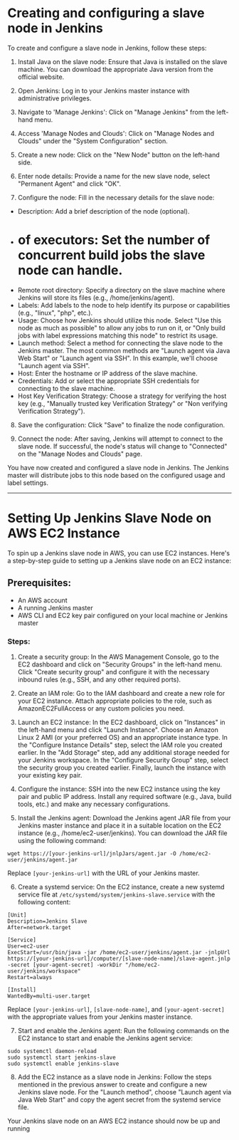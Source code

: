 # Creating and configuring a slave node in Jenkins

To create and configure a slave node in Jenkins, follow these steps:

1. Install Java on the slave node: Ensure that Java is installed on the slave machine. You can download the appropriate Java version from the official website.

2. Open Jenkins: Log in to your Jenkins master instance with administrative privileges.

3. Navigate to 'Manage Jenkins': Click on "Manage Jenkins" from the left-hand menu.

4. Access 'Manage Nodes and Clouds': Click on "Manage Nodes and Clouds" under the "System Configuration" section.

5. Create a new node: Click on the "New Node" button on the left-hand side.

6. Enter node details: Provide a name for the new slave node, select "Permanent Agent" and click "OK".

7. Configure the node: Fill in the necessary details for the slave node:
  - Description: Add a brief description of the node (optional).
  - # of executors: Set the number of concurrent build jobs the slave node can handle.
  - Remote root directory: Specify a directory on the slave machine where Jenkins will store its files (e.g., /home/jenkins/agent).
  - Labels: Add labels to the node to help identify its purpose or capabilities (e.g., "linux", "php", etc.).
  - Usage: Choose how Jenkins should utilize this node. Select "Use this node as much as possible" to allow any jobs to run on it, or "Only build jobs with label expressions matching this node" to restrict its usage.
  - Launch method: Select a method for connecting the slave node to the Jenkins master. The most common methods are "Launch agent via Java Web Start" or "Launch agent via SSH". In this example, we'll choose "Launch agent via SSH".
  - Host: Enter the hostname or IP address of the slave machine.
  - Credentials: Add or select the appropriate SSH credentials for connecting to the slave machine.
  - Host Key Verification Strategy: Choose a strategy for verifying the host key (e.g., "Manually trusted key Verification Strategy" or "Non verifying Verification Strategy").

8. Save the configuration: Click "Save" to finalize the node configuration.

9. Connect the node: After saving, Jenkins will attempt to connect to the slave node. If successful, the node's status will change to "Connected" on the "Manage Nodes and Clouds" page.

You have now created and configured a slave node in Jenkins. The Jenkins master will distribute jobs to this node based on the configured usage and label settings.

-----------------------------------------------------------------------------------------------------------

# Setting Up Jenkins Slave Node on AWS EC2 Instance
To spin up a Jenkins slave node in AWS, you can use EC2 instances. Here's a step-by-step guide to setting up a Jenkins slave node on an EC2 instance:


## Prerequisites:

- An AWS account
- A running Jenkins master
- AWS CLI and EC2 key pair configured on your local machine or Jenkins master

### Steps:

1. Create a security group: In the AWS Management Console, go to the EC2 dashboard and click on "Security Groups" in the left-hand menu. Click "Create security group" and configure it with the necessary inbound rules (e.g., SSH, and any other required ports).

2. Create an IAM role: Go to the IAM dashboard and create a new role for your EC2 instance. Attach appropriate policies to the role, such as AmazonEC2FullAccess or any custom policies you need.

3. Launch an EC2 instance: In the EC2 dashboard, click on "Instances" in the left-hand menu and click "Launch Instance". Choose an Amazon Linux 2 AMI (or your preferred OS) and an appropriate instance type. In the "Configure Instance Details" step, select the IAM role you created earlier. In the "Add Storage" step, add any additional storage needed for your Jenkins workspace. In the "Configure Security Group" step, select the security group you created earlier. Finally, launch the instance with your existing key pair.

4. Configure the instance: SSH into the new EC2 instance using the key pair and public IP address. Install any required software (e.g., Java, build tools, etc.) and make any necessary configurations.

5. Install the Jenkins agent: Download the Jenkins agent JAR file from your Jenkins master instance and place it in a suitable location on the EC2 instance (e.g., /home/ec2-user/jenkins). You can download the JAR file using the following command:

```
wget https://[your-jenkins-url]/jnlpJars/agent.jar -O /home/ec2-user/jenkins/agent.jar

```

Replace `[your-jenkins-url]` with the URL of your Jenkins master.

6. Create a systemd service: On the EC2 instance, create a new systemd service file at `/etc/systemd/system/jenkins-slave.service` with the following content:

```
[Unit]
Description=Jenkins Slave
After=network.target

[Service]
User=ec2-user
ExecStart=/usr/bin/java -jar /home/ec2-user/jenkins/agent.jar -jnlpUrl https://[your-jenkins-url]/computer/[slave-node-name]/slave-agent.jnlp -secret [your-agent-secret] -workDir "/home/ec2-user/jenkins/workspace"
Restart=always

[Install]
WantedBy=multi-user.target
```

Replace `[your-jenkins-url]`, `[slave-node-name]`, and `[your-agent-secret]` with the appropriate values from your Jenkins master instance.

7. Start and enable the Jenkins agent: Run the following commands on the EC2 instance to start and enable the Jenkins agent service:
```
sudo systemctl daemon-reload
sudo systemctl start jenkins-slave
sudo systemctl enable jenkins-slave
```

8. Add the EC2 instance as a slave node in Jenkins: Follow the steps mentioned in the previous answer to create and configure a new Jenkins slave node. For the "Launch method", choose "Launch agent via Java Web Start" and copy the agent secret from the systemd service file.

Your Jenkins slave node on an AWS EC2 instance should now be up and running